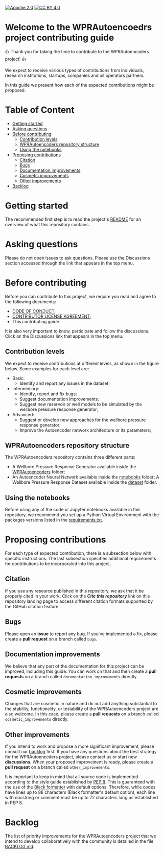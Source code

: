 [![Apache 2.0][apache-shield]][apache] 
[![CC BY 4.0][cc-by-shield]][cc-by]

[apache]: https://opensource.org/licenses/Apache-2.0
[apache-shield]: https://img.shields.io/badge/License-Apache_2.0-blue.svg
[cc-by]: http://creativecommons.org/licenses/by/4.0/
[cc-by-shield]: https://img.shields.io/badge/License-CC%20BY%204.0-lightgrey.svg

# Welcome to the WPRAutoencoedrs project contributing guide

:+1: Thank you for taking the time to contribute to the WPRAutoencoders project! :+1:

We expect to receive various types of contributions from individuals, research institutions, startups, companies and oil operators partners.

In this guide we present how each of the expected contributions might be proposed.

# Table of Content

* [Getting started](#getting-started)
* [Asking questions](#asking-questions)
* [Before contributing](#before-contributing)
    * [Contribution levels](#contribution-levels)
    * [WPRAutoencoders repository structure](#wprautoencoders-repository-structure)
    * [Using the notebooks](#using-the-notebooks)
* [Proposing contributions](#proposing-contributions)
    * [Citation](#citation)
    * [Bugs](#bugs)
    * [Documentation improvements](#documentation-improvements)
    * [Cosmetic improvements](#cosmetic-improvements)
    * [Other improvements](#other-improvements)
* [Backlog](#backlog)

# Getting started

The recommended first step is to read the project's [README](README.md) for an overview of what this repository contains.

# Asking questions

Please do not open issues to ask questions. Please use the Discussions section accessed through the link that appears in the top menu.

# Before contributing

Before you can contribute to this project, we require you read and agree to the following documents:

* [CODE OF CONDUCT](CODE_OF_CONDUCT.md);
* [CONTRIBUTOR LICENSE AGREEMENT](CONTRIBUTOR_LICENSE_AGREEMENT.md);
* This contributing guide.

It is also very important to know, participate and follow the discussions. Click on the Discussions link that appears in the top menu.

## Contribution levels

We expect to receive contributions at different levels, as shown in the figure below. Some examples for each level are:

* Basic: 
    * Identify and report any issues in the dataset;
* Intermediary:
    * Identify, report and fix bugs;
    * Suggest documentation improvements;
    * Suggest new reservoir or well models to be simulated by the wellbore pressure response generator;
* Advanced:
    * Suggest or develop new approaches for the wellbore pressure response generator;
    * Improve the Autoencoder network architecture or its parameters;

## WPRAutoencoders repository structure

The WPRAutoencoders repository contains three different parts:

* A Wellbore Pressure Response Generator available inside the [WPRAutoencoders](WPRAutoencoders) folder;
* An Autoencoder Neural Network available inside the [notebooks](notebooks) folder;
A Wellbore Pressure Response Dataset available inside the [dataset](dataset) folder.

## Using the notebooks

Before using any of the code or Jupyter notebooks available in this repository, we recommend you set up a Python Virtual Environment with the packages versions listed in the [requirements.txt](requirements.txt).

# Proposing contributions

For each type of expected contribution, there is a subsection below with specific instructions. The last subsection specifies additional requirements for contributions to be incorporated into this project.

## Citation

If you use any resource published in this repository, we ask that it be properly cited in your work. Click on the ***Cite this repository*** link on this repository landing page to access different citation formats supported by the GitHub citation feature.

## Bugs

Please open an **issue** to report any bug. If you've implemented a fix, please create a **pull request** on a branch called `bugs`.

## Documentation improvements

We believe that any part of the documentation for this project can be improved, including this guide. You can work on that and then create a **pull requests** on a branch called `documentation_improvements` directly.

## Cosmetic improvements

Changes that are cosmetic in nature and do not add anything substantial to the stability, functionality, or testability of the WPRAutoencoders project are also welcome. In this case, please create a **pull requests** on a branch called `cosmetic_improvements` directly.

## Other improvements

If you intend to work and propose a more significant improvement, please consult our [backlog](BACKLOG.md) first. If you have any questions about the best strategy for the WPRAutoencoders project, please contact us or start  new **discussions**. When your proposed improvement is ready, please create a **pull request** on a branch called `other_improvements`.

It is important to keep in mind that all source code is implemented according to the style guide established by [PEP 8](https://peps.python.org/pep-0008/). This is guaranteed with the use of the [Black formatter](https://github.com/psf/black) with default options. Therefore, while codes have lines up to 88 characters (Black formatter's default option), each line with docstring or comment must be up to 72 characters long as established in PEP 8.

# Backlog

The list of priority improvements for the WPRAutoencoders project that we intend to develop collaboratively with the community is detailed in the file [BACKLOG.md](BACKLOG.md).